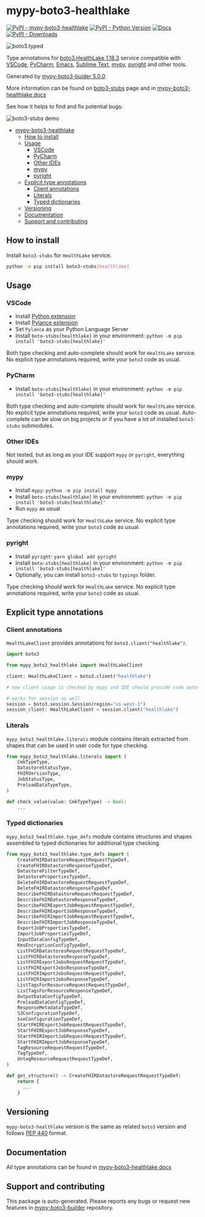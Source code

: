 <a id="mypy-boto3-healthlake"></a>

# mypy-boto3-healthlake

[![PyPI - mypy-boto3-healthlake](https://img.shields.io/pypi/v/mypy-boto3-healthlake.svg?color=blue)](https://pypi.org/project/mypy-boto3-healthlake)
[![PyPI - Python Version](https://img.shields.io/pypi/pyversions/mypy-boto3-healthlake.svg?color=blue)](https://pypi.org/project/mypy-boto3-healthlake)
[![Docs](https://img.shields.io/readthedocs/mypy-boto3-builder.svg?color=blue)](https://mypy-boto3-builder.readthedocs.io/)
[![PyPI - Downloads](https://img.shields.io/pypi/dw/mypy-boto3-healthlake?color=blue)](https://pypistats.org/packages/mypy-boto3-healthlake)

![boto3.typed](https://github.com/vemel/mypy_boto3_builder/raw/master/logo.png)

Type annotations for
[boto3.HealthLake 1.18.3](https://boto3.amazonaws.com/v1/documentation/api/1.18.3/reference/services/healthlake.html#HealthLake)
service compatible with [VSCode](https://code.visualstudio.com/),
[PyCharm](https://www.jetbrains.com/pycharm/),
[Emacs](https://www.gnu.org/software/emacs/),
[Sublime Text](https://www.sublimetext.com/),
[mypy](https://github.com/python/mypy),
[pyright](https://github.com/microsoft/pyright) and other tools.

Generated by
[mypy-boto3-buider 5.0.0](https://github.com/vemel/mypy_boto3_builder).

More information can be found on
[boto3-stubs](https://pypi.org/project/boto3-stubs/) page and in
[mypy-boto3-healthlake docs](https://vemel.github.io/boto3_stubs_docs/mypy_boto3_healthlake/)

See how it helps to find and fix potential bugs:

![boto3-stubs demo](https://github.com/vemel/mypy_boto3_builder/raw/master/demo.gif)

- [mypy-boto3-healthlake](#mypy-boto3-healthlake)
  - [How to install](#how-to-install)
  - [Usage](#usage)
    - [VSCode](#vscode)
    - [PyCharm](#pycharm)
    - [Other IDEs](#other-ides)
    - [mypy](#mypy)
    - [pyright](#pyright)
  - [Explicit type annotations](#explicit-type-annotations)
    - [Client annotations](#client-annotations)
    - [Literals](#literals)
    - [Typed dictionaries](#typed-dictionaries)
  - [Versioning](#versioning)
  - [Documentation](#documentation)
  - [Support and contributing](#support-and-contributing)

<a id="how-to-install"></a>

## How to install

Install `boto3-stubs` for `HealthLake` service.

```bash
python -m pip install boto3-stubs[healthlake]
```

<a id="usage"></a>

## Usage

<a id="vscode"></a>

### VSCode

- Install
  [Python extension](https://marketplace.visualstudio.com/items?itemName=ms-python.python)
- Install
  [Pylance extension](https://marketplace.visualstudio.com/items?itemName=ms-python.vscode-pylance)
- Set `Pylance` as your Python Language Server
- Install `boto-stubs[healthlake]` in your environment:
  `python -m pip install 'boto3-stubs[healthlake]'`

Both type checking and auto-complete should work for `HealthLake` service. No
explicit type annotations required, write your `boto3` code as usual.

<a id="pycharm"></a>

### PyCharm

- Install `boto-stubs[healthlake]` in your environment:
  `python -m pip install 'boto3-stubs[healthlake]'`

Both type checking and auto-complete should work for `HealthLake` service. No
explicit type annotations required, write your `boto3` code as usual.
Auto-complete can be slow on big projects or if you have a lot of installed
`boto3-stubs` submodules.

<a id="other-ides"></a>

### Other IDEs

Not tested, but as long as your IDE support `mypy` or `pyright`, everything
should work.

<a id="mypy"></a>

### mypy

- Install `mypy`: `python -m pip install mypy`
- Install `boto-stubs[healthlake]` in your environment:
  `python -m pip install 'boto3-stubs[healthlake]'`
- Run `mypy` as usual

Type checking should work for `HealthLake` service. No explicit type
annotations required, write your `boto3` code as usual.

<a id="pyright"></a>

### pyright

- Install `pyright`: `yarn global add pyright`
- Install `boto-stubs[healthlake]` in your environment:
  `python -m pip install 'boto3-stubs[healthlake]'`
- Optionally, you can install `boto3-stubs` to `typings` folder.

Type checking should work for `HealthLake` service. No explicit type
annotations required, write your `boto3` code as usual.

<a id="explicit-type-annotations"></a>

## Explicit type annotations

<a id="client-annotations"></a>

### Client annotations

`HealthLakeClient` provides annotations for `boto3.client("healthlake")`.

```python
import boto3

from mypy_boto3_healthlake import HealthLakeClient

client: HealthLakeClient = boto3.client("healthlake")

# now client usage is checked by mypy and IDE should provide code auto-complete

# works for session as well
session = boto3.session.Session(region="us-west-1")
session_client: HealthLakeClient = session.client("healthlake")
```

<a id="literals"></a>

### Literals

`mypy_boto3_healthlake.literals` module contains literals extracted from shapes
that can be used in user code for type checking.

```python
from mypy_boto3_healthlake.literals import (
    CmkTypeType,
    DatastoreStatusType,
    FHIRVersionType,
    JobStatusType,
    PreloadDataTypeType,
)

def check_value(value: CmkTypeType) -> bool:
    ...
```

<a id="typed-dictionaries"></a>

### Typed dictionaries

`mypy_boto3_healthlake.type_defs` module contains structures and shapes
assembled to typed dictionaries for additional type checking.

```python
from mypy_boto3_healthlake.type_defs import (
    CreateFHIRDatastoreRequestRequestTypeDef,
    CreateFHIRDatastoreResponseTypeDef,
    DatastoreFilterTypeDef,
    DatastorePropertiesTypeDef,
    DeleteFHIRDatastoreRequestRequestTypeDef,
    DeleteFHIRDatastoreResponseTypeDef,
    DescribeFHIRDatastoreRequestRequestTypeDef,
    DescribeFHIRDatastoreResponseTypeDef,
    DescribeFHIRExportJobRequestRequestTypeDef,
    DescribeFHIRExportJobResponseTypeDef,
    DescribeFHIRImportJobRequestRequestTypeDef,
    DescribeFHIRImportJobResponseTypeDef,
    ExportJobPropertiesTypeDef,
    ImportJobPropertiesTypeDef,
    InputDataConfigTypeDef,
    KmsEncryptionConfigTypeDef,
    ListFHIRDatastoresRequestRequestTypeDef,
    ListFHIRDatastoresResponseTypeDef,
    ListFHIRExportJobsRequestRequestTypeDef,
    ListFHIRExportJobsResponseTypeDef,
    ListFHIRImportJobsRequestRequestTypeDef,
    ListFHIRImportJobsResponseTypeDef,
    ListTagsForResourceRequestRequestTypeDef,
    ListTagsForResourceResponseTypeDef,
    OutputDataConfigTypeDef,
    PreloadDataConfigTypeDef,
    ResponseMetadataTypeDef,
    S3ConfigurationTypeDef,
    SseConfigurationTypeDef,
    StartFHIRExportJobRequestRequestTypeDef,
    StartFHIRExportJobResponseTypeDef,
    StartFHIRImportJobRequestRequestTypeDef,
    StartFHIRImportJobResponseTypeDef,
    TagResourceRequestRequestTypeDef,
    TagTypeDef,
    UntagResourceRequestRequestTypeDef,
)

def get_structure() -> CreateFHIRDatastoreRequestRequestTypeDef:
    return {
      ...
    }
```

<a id="versioning"></a>

## Versioning

`mypy-boto3-healthlake` version is the same as related `boto3` version and
follows [PEP 440](https://www.python.org/dev/peps/pep-0440/) format.

<a id="documentation"></a>

## Documentation

All type annotations can be found in
[mypy-boto3-healthlake docs](https://vemel.github.io/boto3_stubs_docs/mypy_boto3_healthlake/)

<a id="support-and-contributing"></a>

## Support and contributing

This package is auto-generated. Please reports any bugs or request new features
in [mypy-boto3-builder](https://github.com/vemel/mypy_boto3_builder/issues/)
repository.

